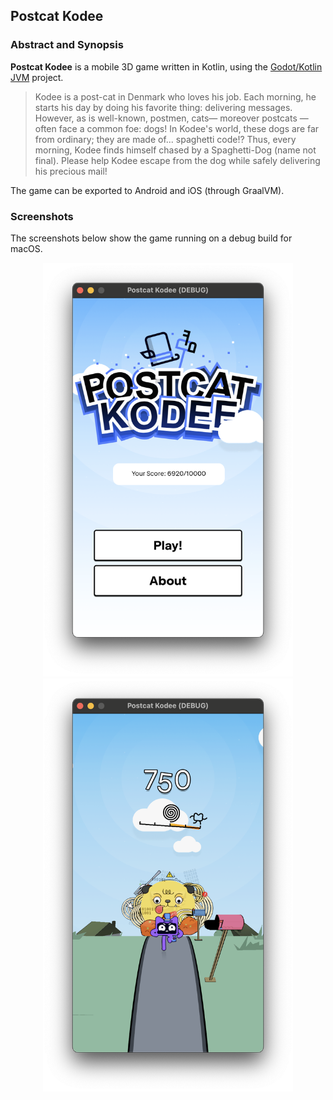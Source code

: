 ## Postcat Kodee

### Abstract and Synopsis

**Postcat Kodee** is a mobile 3D game written in Kotlin, using the [Godot/Kotlin JVM](https://godot-kotl.in/en/latest/)
project.

> Kodee is a post-cat in Denmark who loves his job. Each morning, he starts his day by doing his favorite thing: delivering messages. However, as is well-known, postmen, cats— moreover postcats —often face a common foe: dogs! In Kodee's world, these dogs are far from ordinary; they are made of... spaghetti code!? Thus, every morning, Kodee finds himself chased by a Spaghetti-Dog (name not final). Please help Kodee escape from the dog while safely delivering his precious mail!

The game can be exported to Android and iOS (through GraalVM).

### Screenshots

The screenshots below show the game running on a debug build for macOS.

<div style="text-align: center">
  <img src="web/screen1.png" alt="Title Scene: the game's logo is shown" width="400" />
  <img src="web/screen2.png" alt="Game Scene: Kodee is running away from the spaghetti-dog" width="400" />
</div>


